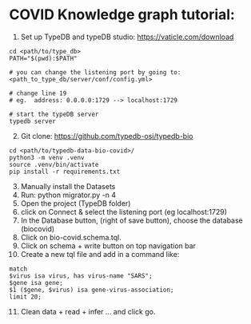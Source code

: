 
# COVID Knowledge graph tutorial:


1. Set up TypeDB and typeDB studio: https://vaticle.com/download 


```
cd <path/to/type_db>
PATH="$(pwd):$PATH"

# you can change the listening port by going to:
<path_to_type_db/server/conf/config.yml>

# change line 19 
# eg.  address: 0.0.0.0:1729 --> localhost:1729

# start the typeDB server
typedb server
```


2. Git clone:  https://github.com/typedb-osi/typedb-bio 

```
cd <path/to/typedb-data-bio-covid>/
python3 -m venv .venv
source .venv/bin/activate
pip install -r requirements.txt
```

3. Manually install the Datasets
4. Run:  python migrator.py -n 4
5. Open the project (TypeDB folder)
6. click on Connect & select the listening port (eg  localhost:1729)
7. In the Database button, (right of save button), choose the database (biocovid)
8. Click on bio-covid.schema.tql. 
9. Click on schema + write button on top navigation bar
10. Create a new tql file and add in a command like:
```
match 
$virus isa virus, has virus-name "SARS"; 
$gene isa gene; 
$1 ($gene, $virus) isa gene-virus-association; 
limit 20; 
```
11. Clean data + read + infer ... and click go. 








